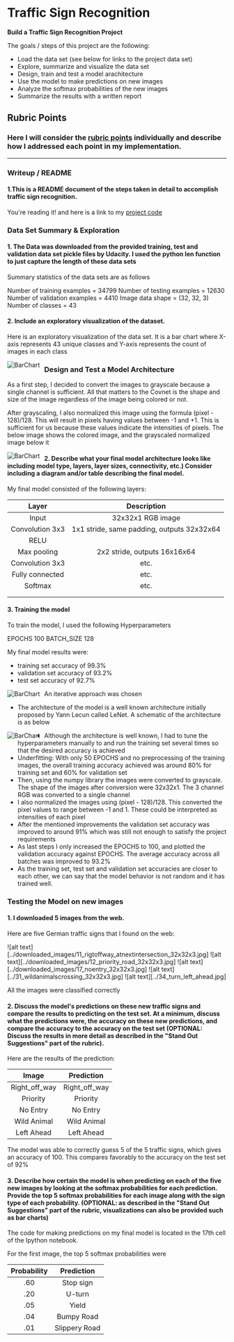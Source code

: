 # **Traffic Sign Recognition** 


**Build a Traffic Sign Recognition Project**

The goals / steps of this project are the following:
* Load the data set (see below for links to the project data set)
* Explore, summarize and visualize the data set
* Design, train and test a model arachitecture
* Use the model to make predictions on new images
* Analyze the softmax probabilities of the new images
* Summarize the results with a written report



## Rubric Points
### Here I will consider the [rubric points](https://review.udacity.com/#!/rubrics/481/view) individually and describe how I addressed each point in my implementation.  

---
### Writeup / README

#### 1.This is a README document of the steps taken in detail to accomplish traffic sign recognition.

You're reading it! and here is a link to my [project code](https://github.com/udacity/CarND-Traffic-Sign-Classifier-Project/blob/master/Traffic_Sign_Classifier.ipynb)

### Data Set Summary & Exploration

#### 1. The Data was downloaded from the provided training, test and validation data set pickle files by Udacity. I used the python len function to just capture the length of these data sets

Summary statistics of the data sets are as follows

Number of training examples = 34799
Number of testing examples = 12630
Number of validation examples = 4410
Image data shape = (32, 32, 3)
Number of classes = 43

#### 2. Include an exploratory visualization of the dataset.

Here is an exploratory visualization of the data set. It is a bar chart where X-axis represents 43 unique classes and Y-axis represents the count of images in each class

<img src="https://view5f1639b6.udacity-student-workspaces.com/view/CarND-Traffic-Sign-Classifier-Project/images_for_writeup/Screenshot%202021-06-26%20at%202.06.37%20PM.png"
     alt="BarChart"
     style="float: left; margin-right: 10px;" />

### Design and Test a Model Architecture

As a first step, I decided to convert the images to grayscale because a single channel is sufficient. All that matters to the Covnet is the shape and size of the image regardless of the image being colored or not. 

After grayscaling, I also normalized this image using the formula (pixel - 128)/128. This will result in pixels having values between -1 and +1. This is sufficient for us because these values indicate the intensities of pixels. The below image shows the colored image, and the grayscaled normalized image below it

<img src="https://view5f1639b6.udacity-student-workspaces.com/view/CarND-Traffic-Sign-Classifier-Project/images_for_writeup/before_after.png"
     alt="BarChart"
     style="float: left; margin-right: 10px;" />



#### 2. Describe what your final model architecture looks like including model type, layers, layer sizes, connectivity, etc.) Consider including a diagram and/or table describing the final model.

My final model consisted of the following layers:

| Layer         		|     Description	        					| 
|:---------------------:|:---------------------------------------------:| 
| Input         		| 32x32x1 RGB image   							| 
| Convolution 3x3     	| 1x1 stride, same padding, outputs 32x32x64 	|
| RELU					|												|
| Max pooling	      	| 2x2 stride,  outputs 16x16x64                 |
| Convolution 3x3	    | etc.      									|
| Fully connected		| etc.        									|
| Softmax				| etc.        									|
|						|												|
|						|												|
 


#### 3. Training the model

To train the model, I used the following Hyperparameters

EPOCHS 100
BATCH_SIZE 128


My final model results were:
* training set accuracy of 99.3%
* validation set accuracy of 93.2%
* test set accuracy of 92.7%

<img src="https://view5f1639b6.udacity-student-workspaces.com/view/CarND-Traffic-Sign-Classifier-Project/images_for_writeup/validation_accuracy.png"
     alt="BarChart"
     style="float: left; margin-right: 10px;" />

An iterative approach was chosen 
* The architecture of the model is a well known architecture initially proposed by Yann Lecun called LeNet. A schematic of the architecture is as below

<img src="https://view5f1639b6.udacity-student-workspaces.com/view/CarND-Traffic-Sign-Classifier-Project/images_for_writeup/1_1TI1aGBZ4dybR6__DI9dzA.png"
     alt="BarChart"
     style="float: left; margin-right: 10px;" />

* Although the architecture is well known, I had to tune the hyperparameters manually to and run the training set several times so that the desired accuracy is achieved
* Underfitting: With only 50 EPOCHS and no preprocessing of the training images, the overall training accuracy achieved was around 80% for training set and 60% for validation set
* Then, using the numpy library the images were converted to grayscale. The shape of the images after conversion were 32x32x1. The 3 channel RGB was converted to a single channel
* I also normalized the images using (pixel - 128)/128. This converted the pixel values to range between -1 and 1. These could be interpreted as intensities of each pixel
* After the mentioned improvements the validation set accuracy was improved to around 91% which was still not enough to satisfy the project requirements
* As last steps I only increased the EPOCHS to 100, and plotted the validation accuracy against EPOCHS. The average accuracy across all batches was improved to 93.2%
* As the training set, test set and validation set accuracies are closer to each other, we can say that the model behavior is not random and it has trained well. 
 

### Testing the Model on new images 

#### 1. I downloaded 5 images from the web. 

Here are five German traffic signs that I found on the web:

![alt text][../downloaded_images/11_rigtoffway_atnextintersection_32x32x3.jpg] 
![alt text][../downloaded_images/12_priority_road_32x32x3.jpg] 
![alt text][../downloaded_images/17_noentry_32x32x3.jpg] 
![alt text][../31_wildanimalscrossing_32x32x3.jpg] 
![alt text][../34_turn_left_ahead.jpg]

All the images were classified correctly

#### 2. Discuss the model's predictions on these new traffic signs and compare the results to predicting on the test set. At a minimum, discuss what the predictions were, the accuracy on these new predictions, and compare the accuracy to the accuracy on the test set (OPTIONAL: Discuss the results in more detail as described in the "Stand Out Suggestions" part of the rubric).

Here are the results of the prediction:

| Image			        |     Prediction	        					| 
|:---------------------:|:---------------------------------------------:| 
| Right_off_way    		| Right_off_way									| 
| Priority     			| Priority 										|
| No Entry				| No Entry										|
| Wild Animal	   		| Wild Animal					 				|
| Left Ahead			| Left Ahead        							|


The model was able to correctly guess 5 of the 5 traffic signs, which gives an accuracy of 100. This compares favorably to the accuracy on the test set of 92%

#### 3. Describe how certain the model is when predicting on each of the five new images by looking at the softmax probabilities for each prediction. Provide the top 5 softmax probabilities for each image along with the sign type of each probability. (OPTIONAL: as described in the "Stand Out Suggestions" part of the rubric, visualizations can also be provided such as bar charts)

The code for making predictions on my final model is located in the 17th cell of the Ipython notebook.

For the first image, the top 5 softmax probabilities were

| Probability         	|     Prediction	        					| 
|:---------------------:|:---------------------------------------------:| 
| .60         			| Stop sign   									| 
| .20     				| U-turn 										|
| .05					| Yield											|
| .04	      			| Bumpy Road					 				|
| .01				    | Slippery Road      							|





